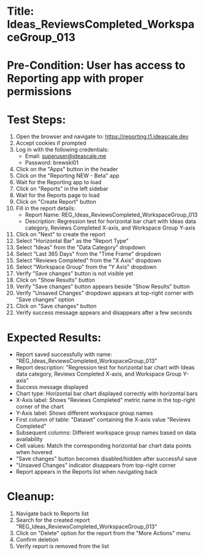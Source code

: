 # Title: Ideas_ReviewsCompleted_WorkspaceGroup_013

# Pre-Condition: User has access to Reporting app with proper permissions

# Test Steps:
1. Open the browser and navigate to: https://reporting.t1.ideascale.dev
2. Accept cookies if prompted
3. Log in with the following credentials:
   - Email: superuser@ideascale.me
   - Password: brewski01
4. Click on the "Apps" button in the header
5. Click on the "Reporting NEW - Beta" app
6. Wait for the Reporting app to load
7. Click on "Reports" in the left sidebar
8. Wait for the Reports page to load
9. Click on "Create Report" button
10. Fill in the report details:
    - Report Name: REG_Ideas_ReviewsCompleted_WorkspaceGroup_013
    - Description: Regression test for horizontal bar chart with Ideas data category, Reviews Completed X-axis, and Workspace Group Y-axis
11. Click on "Next" to create the report
12. Select "Horizontal Bar" as the "Report Type"
13. Select "Ideas" from the "Data Category" dropdown
14. Select "Last 365 Days" from the "Time Frame" dropdown
15. Select "Reviews Completed" from the "X Axis" dropdown
16. Select "Workspace Group" from the "Y Axis" dropdown
17. Verify "Save changes" button is not visible yet
18. Click on "Show Results" button
19. Verify "Save changes" button appears beside "Show Results" button
20. Verify "Unsaved Changes" dropdown appears at top-right corner with "Save changes" option
21. Click on "Save changes" button
22. Verify success message appears and disappears after a few seconds

# Expected Results:
- Report saved successfully with name: "REG_Ideas_ReviewsCompleted_WorkspaceGroup_013"
- Report description: "Regression test for horizontal bar chart with Ideas data category, Reviews Completed X-axis, and Workspace Group Y-axis"
- Success message displayed
- Chart type: Horizontal bar chart displayed correctly with horizontal bars
- X-Axis label: Shows "Reviews Completed" metric name in the top-right corner of the chart
- Y-Axis label: Shows different workspace group names
- First column of table: "Dataset" containing the X-axis value "Reviews Completed"
- Subsequent columns: Different workspace group names based on data availability
- Cell values: Match the corresponding horizontal bar chart data points when hovered
- "Save changes" button becomes disabled/hidden after successful save
- "Unsaved Changes" indicator disappears from top-right corner
- Report appears in the Reports list when navigating back

# Cleanup:
1. Navigate back to Reports list
2. Search for the created report "REG_Ideas_ReviewsCompleted_WorkspaceGroup_013"
3. Click on "Delete" option for the report from the "More Actions" menu
4. Confirm deletion
5. Verify report is removed from the list